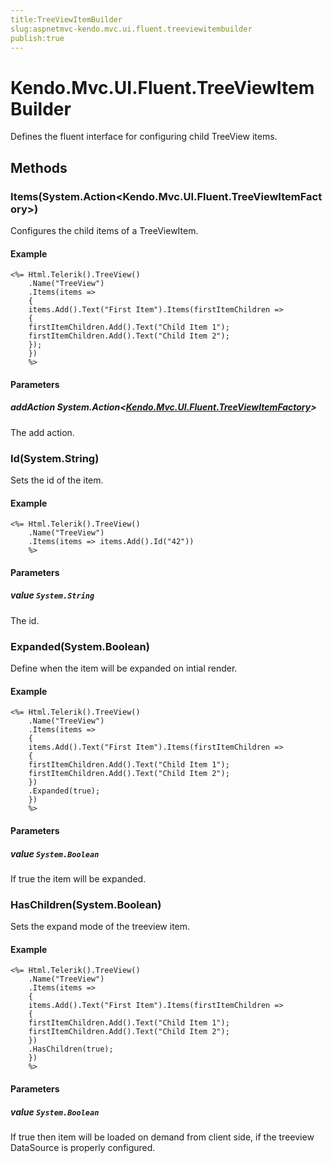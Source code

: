 ```yaml
---
title:TreeViewItemBuilder
slug:aspnetmvc-kendo.mvc.ui.fluent.treeviewitembuilder
publish:true
---
```


# Kendo.Mvc.UI.Fluent.TreeViewItemBuilder

Defines the fluent interface for configuring child TreeView items.

## Methods

### Items(System.Action\<Kendo.Mvc.UI.Fluent.TreeViewItemFactory\>)
Configures the child items of a TreeViewItem.

#### Example
    <%= Html.Telerik().TreeView()
        .Name("TreeView")
        .Items(items =>
        {
        items.Add().Text("First Item").Items(firstItemChildren =>
        {
        firstItemChildren.Add().Text("Child Item 1");
        firstItemChildren.Add().Text("Child Item 2");
        });
        })
        %>

#### Parameters

##### addAction System.Action\<[Kendo.Mvc.UI.Fluent.TreeViewItemFactory](/api/wrappers/aspnet-mvc/Kendo.Mvc.UI.Fluent/TreeViewItemFactory)\>
The add action.

### Id(System.String)
Sets the id of the item.

#### Example
    <%= Html.Telerik().TreeView()
        .Name("TreeView")
        .Items(items => items.Add().Id("42"))
        %>

#### Parameters

##### value `System.String`
The id.

### Expanded(System.Boolean)
Define when the item will be expanded on intial render.

#### Example
    <%= Html.Telerik().TreeView()
        .Name("TreeView")
        .Items(items =>
        {
        items.Add().Text("First Item").Items(firstItemChildren =>
        {
        firstItemChildren.Add().Text("Child Item 1");
        firstItemChildren.Add().Text("Child Item 2");
        })
        .Expanded(true);
        })
        %>

#### Parameters

##### value `System.Boolean`
If true the item will be expanded.

### HasChildren(System.Boolean)
Sets the expand mode of the treeview item.

#### Example
    <%= Html.Telerik().TreeView()
        .Name("TreeView")
        .Items(items =>
        {
        items.Add().Text("First Item").Items(firstItemChildren =>
        {
        firstItemChildren.Add().Text("Child Item 1");
        firstItemChildren.Add().Text("Child Item 2");
        })
        .HasChildren(true);
        })
        %>

#### Parameters

##### value `System.Boolean`
If true then item will be loaded on demand from client side, if the treeview DataSource is properly configured.